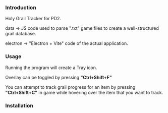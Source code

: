 ### Introduction

Holy Grail Tracker for PD2.

data -> JS code used to parse ".txt" game files to create a well-structured grail database.

electron -> "Electron + Vite" code of the actual application.

### Usage

Running the program will create a Tray icon.

Overlay can be toggled by pressing **"Ctrl+Shift+F"**

You can attempt to track grail progress for an item by pressing **"Ctrl+Shift+C"** in game while hovering over the item that you want to track.


### Installation

